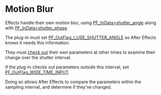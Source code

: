 <a id="effect-details-motion-blur"></a>

# Motion Blur

Effects handle their own motion blur, using [PF_InData>shutter_angle](../effect-basics/PF_InData.md#effect-basics-pf-indata-pf-indata-members) along with [PF_InData>shutter_phase](../effect-basics/PF_InData.md#effect-basics-pf-indata-pf-indata-members).

The plug-in must set [PF_OutFlag_I_USE_SHUTTER_ANGLE](../effect-basics/PF_OutData.md#effect-basics-pf-outdata-pf-outflags) so After Effects knows it needs this information.

They must [check out](interaction-callback-functions.md#effect-details-interaction-callback-functions-interaction-callbacks) their own parameters at other times to examine their change over the shutter interval.

If the plug-in checks out parameters outside this interval, set [PF_OutFlag_WIDE_TIME_INPUT](../effect-basics/PF_OutData.md#effect-basics-pf-outdata-pf-outflags).

Doing so allows After Effects to compare the parameters within the sampling interval, and determine if they’ve changed.
